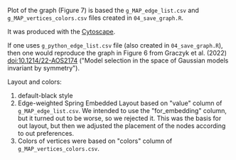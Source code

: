 Plot of the graph (Figure 7) is based the `g_MAP_edge_list.csv` and `g_MAP_vertices_colors.csv` files created in `04_save_graph.R`.

It was produced with the [Cytoscape](https://cytoscape.org/).

If one uses `g_python_edge_list.csv` file (also created in `04_save_graph.R`), then one would reproduce the graph in Figure 6 from Graczyk et al. (2022) <doi:10.1214/22-AOS2174> ("Model selection in the space of Gaussian models invariant by symmetry").

Layout and colors:
1. default-black style
2. Edge-weighted Spring Embedded Layout based on "value" column of `g_MAP_edge_list.csv`. We intended to use the "for_embedding" column, but it turned out to be worse, so we rejected it. This was the basis for out layout, but then we adjusted the placement of the nodes according to out preferences.
3. Colors of vertices were based on "colors" column of `g_MAP_vertices_colors.csv`.
